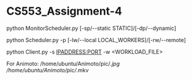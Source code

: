 CS553_Assignment-4
==================

python MonitorScheduler.py [-sp/--static STATIC]/[-dp/--dynamic]

python Scheduler.py -p <PORT> [-lw/--local LOCAL_WORKERS]/[-rw/--remote]

python Client.py -s <IPADDRESS:PORT> -w <WORKLOAD_FILE>

For Animoto:
	/home/ubuntu/Animoto/pic/*.jpg
	/home/ubuntu/Animoto/pic/*.mkv
